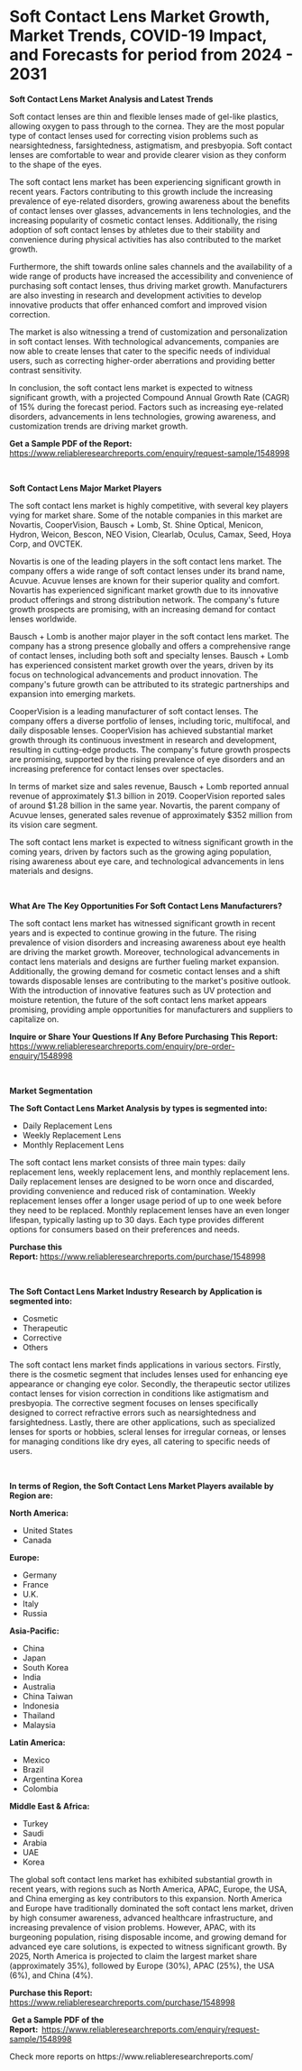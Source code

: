 <p><h1>Soft Contact Lens Market Growth, Market Trends, COVID-19 Impact, and Forecasts for period from 2024 - 2031</h1></p><p><strong>Soft Contact Lens Market Analysis and Latest Trends</strong></p>
<p><p>Soft contact lenses are thin and flexible lenses made of gel-like plastics, allowing oxygen to pass through to the cornea. They are the most popular type of contact lenses used for correcting vision problems such as nearsightedness, farsightedness, astigmatism, and presbyopia. Soft contact lenses are comfortable to wear and provide clearer vision as they conform to the shape of the eyes.</p><p>The soft contact lens market has been experiencing significant growth in recent years. Factors contributing to this growth include the increasing prevalence of eye-related disorders, growing awareness about the benefits of contact lenses over glasses, advancements in lens technologies, and the increasing popularity of cosmetic contact lenses. Additionally, the rising adoption of soft contact lenses by athletes due to their stability and convenience during physical activities has also contributed to the market growth.</p><p>Furthermore, the shift towards online sales channels and the availability of a wide range of products have increased the accessibility and convenience of purchasing soft contact lenses, thus driving market growth. Manufacturers are also investing in research and development activities to develop innovative products that offer enhanced comfort and improved vision correction.</p><p>The market is also witnessing a trend of customization and personalization in soft contact lenses. With technological advancements, companies are now able to create lenses that cater to the specific needs of individual users, such as correcting higher-order aberrations and providing better contrast sensitivity.</p><p>In conclusion, the soft contact lens market is expected to witness significant growth, with a projected Compound Annual Growth Rate (CAGR) of 15% during the forecast period. Factors such as increasing eye-related disorders, advancements in lens technologies, growing awareness, and customization trends are driving market growth.</p></p>
<p><strong>Get a Sample PDF of the Report:&nbsp;</strong> <a href="https://www.reliableresearchreports.com/enquiry/request-sample/1548998">https://www.reliableresearchreports.com/enquiry/request-sample/1548998</a></p>
<p>&nbsp;</p>
<p><strong>Soft Contact Lens Major Market Players</strong></p>
<p><p>The soft contact lens market is highly competitive, with several key players vying for market share. Some of the notable companies in this market are Novartis, CooperVision, Bausch + Lomb, St. Shine Optical, Menicon, Hydron, Weicon, Bescon, NEO Vision, Clearlab, Oculus, Camax, Seed, Hoya Corp, and OVCTEK.</p><p>Novartis is one of the leading players in the soft contact lens market. The company offers a wide range of soft contact lenses under its brand name, Acuvue. Acuvue lenses are known for their superior quality and comfort. Novartis has experienced significant market growth due to its innovative product offerings and strong distribution network. The company's future growth prospects are promising, with an increasing demand for contact lenses worldwide.</p><p>Bausch + Lomb is another major player in the soft contact lens market. The company has a strong presence globally and offers a comprehensive range of contact lenses, including both soft and specialty lenses. Bausch + Lomb has experienced consistent market growth over the years, driven by its focus on technological advancements and product innovation. The company's future growth can be attributed to its strategic partnerships and expansion into emerging markets.</p><p>CooperVision is a leading manufacturer of soft contact lenses. The company offers a diverse portfolio of lenses, including toric, multifocal, and daily disposable lenses. CooperVision has achieved substantial market growth through its continuous investment in research and development, resulting in cutting-edge products. The company's future growth prospects are promising, supported by the rising prevalence of eye disorders and an increasing preference for contact lenses over spectacles.</p><p>In terms of market size and sales revenue, Bausch + Lomb reported annual revenue of approximately $1.3 billion in 2019. CooperVision reported sales of around $1.28 billion in the same year. Novartis, the parent company of Acuvue lenses, generated sales revenue of approximately $352 million from its vision care segment.</p><p>The soft contact lens market is expected to witness significant growth in the coming years, driven by factors such as the growing aging population, rising awareness about eye care, and technological advancements in lens materials and designs.</p></p>
<p>&nbsp;</p>
<p><strong>What Are The Key Opportunities For Soft Contact Lens Manufacturers?</strong></p>
<p><p>The soft contact lens market has witnessed significant growth in recent years and is expected to continue growing in the future. The rising prevalence of vision disorders and increasing awareness about eye health are driving the market growth. Moreover, technological advancements in contact lens materials and designs are further fueling market expansion. Additionally, the growing demand for cosmetic contact lenses and a shift towards disposable lenses are contributing to the market's positive outlook. With the introduction of innovative features such as UV protection and moisture retention, the future of the soft contact lens market appears promising, providing ample opportunities for manufacturers and suppliers to capitalize on.</p></p>
<p><strong>Inquire or Share Your Questions If Any Before Purchasing This Report:</strong> <a href="https://www.reliableresearchreports.com/enquiry/pre-order-enquiry/1548998">https://www.reliableresearchreports.com/enquiry/pre-order-enquiry/1548998</a></p>
<p>&nbsp;</p>
<p><strong>Market Segmentation</strong></p>
<p><strong>The Soft Contact Lens Market Analysis by types is segmented into:</strong></p>
<p><ul><li>Daily Replacement Lens</li><li>Weekly Replacement Lens</li><li>Monthly Replacement Lens</li></ul></p>
<p><p>The soft contact lens market consists of three main types: daily replacement lens, weekly replacement lens, and monthly replacement lens. Daily replacement lenses are designed to be worn once and discarded, providing convenience and reduced risk of contamination. Weekly replacement lenses offer a longer usage period of up to one week before they need to be replaced. Monthly replacement lenses have an even longer lifespan, typically lasting up to 30 days. Each type provides different options for consumers based on their preferences and needs.</p></p>
<p><strong>Purchase this Report:&nbsp;</strong><a href="https://www.reliableresearchreports.com/purchase/1548998">https://www.reliableresearchreports.com/purchase/1548998</a></p>
<p>&nbsp;</p>
<p><strong>The Soft Contact Lens Market Industry Research by Application is segmented into:</strong></p>
<p><ul><li>Cosmetic</li><li>Therapeutic</li><li>Corrective</li><li>Others</li></ul></p>
<p><p>The soft contact lens market finds applications in various sectors. Firstly, there is the cosmetic segment that includes lenses used for enhancing eye appearance or changing eye color. Secondly, the therapeutic sector utilizes contact lenses for vision correction in conditions like astigmatism and presbyopia. The corrective segment focuses on lenses specifically designed to correct refractive errors such as nearsightedness and farsightedness. Lastly, there are other applications, such as specialized lenses for sports or hobbies, scleral lenses for irregular corneas, or lenses for managing conditions like dry eyes, all catering to specific needs of users.</p></p>
<p>&nbsp;</p>
<p><strong>In terms of Region, the Soft Contact Lens Market Players available by Region are:</strong></p>
<p>
    <p> <strong> North America: </strong>
        <ul>
            <li>United States</li>
            <li>Canada</li>
        </ul>
        </p> 
    <p> <strong> Europe: </strong>
        <ul>
            <li>Germany</li>
            <li>France</li>
            <li>U.K.</li>
            <li>Italy</li>
            <li>Russia</li>
        </ul>
        </p> 
    <p> <strong> Asia-Pacific: </strong>
        <ul>
            <li>China</li>
            <li>Japan</li>
            <li>South Korea</li>
            <li>India</li>
            <li>Australia</li>
            <li>China Taiwan</li>
            <li>Indonesia</li>
            <li>Thailand</li>
            <li>Malaysia</li>
        </ul>
        </p> 
    <p> <strong> Latin America: </strong>
        <ul>
            <li>Mexico</li>
            <li>Brazil</li>
            <li>Argentina Korea</li>
            <li>Colombia</li>
        </ul>
        </p> 
    <p> <strong> Middle East & Africa: </strong>
        <ul>
            <li>Turkey</li>
            <li>Saudi</li>
            <li>Arabia</li>
            <li>UAE</li>
            <li>Korea</li>
        </ul>
    </p>
    </p>
<p><p>The global soft contact lens market has exhibited substantial growth in recent years, with regions such as North America, APAC, Europe, the USA, and China emerging as key contributors to this expansion. North America and Europe have traditionally dominated the soft contact lens market, driven by high consumer awareness, advanced healthcare infrastructure, and increasing prevalence of vision problems. However, APAC, with its burgeoning population, rising disposable income, and growing demand for advanced eye care solutions, is expected to witness significant growth. By 2025, North America is projected to claim the largest market share (approximately 35%), followed by Europe (30%), APAC (25%), the USA (6%), and China (4%).</p></p>
<p><strong>Purchase this Report: </strong><a href="https://www.reliableresearchreports.com/purchase/1548998">https://www.reliableresearchreports.com/purchase/1548998</a></p>
<p>&nbsp;<strong>Get a Sample PDF of the Report:&nbsp;&nbsp;</strong><a href="https://www.reliableresearchreports.com/enquiry/request-sample/1548998">https://www.reliableresearchreports.com/enquiry/request-sample/1548998</a></p>
<p><strong></strong></p>
<p>Check more reports on https://www.reliableresearchreports.com/</p>